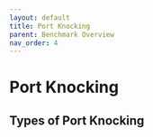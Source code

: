 ```yaml
---
layout: default
title: Port Knocking
parent: Benchmark Overview
nav_order: 4
---
```


# Port Knocking


## Types of Port Knocking
